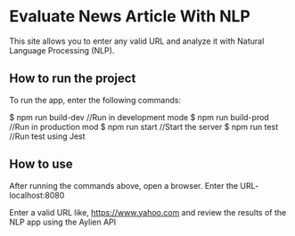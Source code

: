 # Evaluate News Article With NLP

This site allows you to enter any valid URL and analyze it with Natural Language Processing (NLP).

## How to run the project

To run the app, enter the following commands:

$ npm run build-dev //Run in development mode
$ npm run build-prod //Run in production mod
$ npm run start //Start the server
$ npm run test //Run test using Jest

## How to use

After running the commands above, open a browser. Enter the URL- localhost:8080

Enter a valid URL like, https://www.yahoo.com and review the results of the NLP app using the Aylien API
